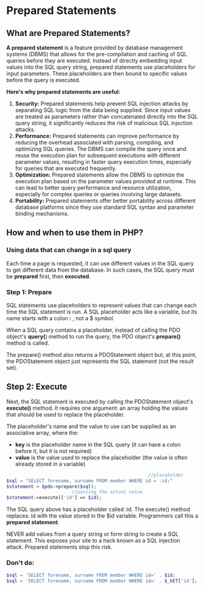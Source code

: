 # Prepared Statements
## What are **Prepared Statements?**

**A prepared statement** is a feature provided by database management systems (DBMS) that allows for the pre-compilation and caching of SQL queries before they are executed. Instead of directly embedding input values into the SQL query string, prepared statements use placeholders for input parameters. These placeholders are then bound to specific values before the query is executed.

**Here's why prepared statements are useful:**

1. **Security:** Prepared statements help prevent SQL injection attacks by separating SQL logic from the data being supplied. Since input values are treated as parameters rather than concatenated directly into the SQL query string, it significantly reduces the risk of malicious SQL injection attacks.
2. **Performance:** Prepared statements can improve performance by reducing the overhead associated with parsing, compiling, and optimizing SQL queries. The DBMS can compile the query once and reuse the execution plan for subsequent executions with different parameter values, resulting in faster query execution times, especially for queries that are executed frequently.
3. **Optimization:** Prepared statements allow the DBMS to optimize the execution plan based on the parameter values provided at runtime. This can lead to better query performance and resource utilization, especially for complex queries or queries involving large datasets.
4. **Portability:** Prepared statements offer better portability across different database platforms since they use standard SQL syntax and parameter binding mechanisms.

## How and when to use them in PHP?
### Using data that can change in a sql query
Each time a page is requested, it can use different values in the SQL query to get different data from the database. In such cases, the SQL query must be **prepared** first, then **executed**.

### Step 1: Prepare
SQL statements use placeholders to represent values that can change each time the SQL statement is run. A SQL placeholder acts like a variable, but its name starts with a colon **:** , not a $ symbol.

When a SQL query contains a placeholder, instead of calling the PDO object's **query(**) method to run the query, the PDO object's **prepare()** method is called.

The prepare() method also returns a PDOStatement object but, at this point, the PDOStatement object just represents the SQL statement (not the result set).
## Step 2: Execute
Next, the SQL statement is executed by calling the PDOStatement object's **execute()** method. It requires one argument: an array holding the values that should be used to replace the placeholder.

The placeholder's name and the value to use can be supplied as an associative array, where the:

- **key** is the placeholder name in the SQL query (it can have a colon before it, but it is not required)
- **value** is the value used to replace the placeholder (the value is often already stored in a variable)

```php                                
                                                    //placeholder
$sql = "SELECT forename, surname FROM member WHERE id = :id;"
$statement = $pdo->prepare($sql);
                        //passing the actual value
$statement->execute(['id'] => $id);
```
The SQL query above has a placeholder called :id. The execute() method replaces: id with the value stored in the $id variable. Programmers call this a **prepared statement**.

NEVER add values from a query string or form string to create a SQL statement. This exposes your site to a hack known as a SQL injection attack. Prepared statements stop this risk.

### Don't do:
```php
$sql = 'SELECT forename, surname FROM member WHERE id=' . $id;
$sql = 'SELECT forename, surname FROM member WHERE id=' . $_GET['id'];
```

